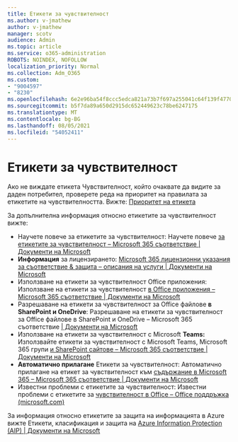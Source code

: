 ```yaml
---
title: Етикети за чувствителност
ms.author: v-jmathew
author: v-jmathew
manager: scotv
audience: Admin
ms.topic: article
ms.service: o365-administration
ROBOTS: NOINDEX, NOFOLLOW
localization_priority: Normal
ms.collection: Adm_O365
ms.custom:
- "9004597"
- "8230"
ms.openlocfilehash: 6e2e96ba54f8ccc5edca821a73b7f697a255041c64f139f47702f637dd6dbb2a
ms.sourcegitcommit: b5f7da89a650d2915dc652449623c78be6247175
ms.translationtype: MT
ms.contentlocale: bg-BG
ms.lasthandoff: 08/05/2021
ms.locfileid: "54052411"
---
```

# <a name="sensitivity-labels"></a>Етикети за чувствителност

Ако не виждате етикета Чувствителност, който очаквате да видите за даден потребител, проверете реда на приоритет на правилата за етикетите на чувствителността. Вижте: [Приоритет на етикета](https://docs.microsoft.com/microsoft-365/compliance/sensitivity-labels)

За допълнителна информация относно етикетите за чувствителност вижте:

- Научете повече за етикетите за чувствителност: Научете повече [за етикетите за чувствителност – Microsoft 365 съответствие | Документи на Microsoft](https://docs.microsoft.com/microsoft-365/compliance/sensitivity-labels)
- **Информация** за лицензирането: [Microsoft 365 лицензионни указания за съответствие & защита – описания на услуги | Документи на Microsoft](https://docs.microsoft.com/office365/servicedescriptions/microsoft-365-service-descriptions/microsoft-365-tenantlevel-services-licensing-guidance/microsoft-365-security-compliance-licensing-guidance#information-protection)
- Използване на етикети за чувствителност Office приложения: Използване на етикети за чувствителност [в Office приложения – Microsoft 365 съответствие | Документи на Microsoft](https://docs.microsoft.com/microsoft-365/compliance/sensitivity-labels-office-apps)
- Разрешаване на етикети за чувствителност за Office файлове **в SharePoint и OneDrive**: Разрешаване на етикети за чувствителност за Office файлове в SharePoint и OneDrive – Microsoft 365 съответствие [| Документи на Microsoft](https://docs.microsoft.com/microsoft-365/compliance/sensitivity-labels-sharepoint-onedrive-files)
- Използване на етикети за чувствителност с Microsoft **Teams:** Използвайте етикети за чувствителност с Microsoft Teams, Microsoft 365 групи [и SharePoint сайтове – Microsoft 365 съответствие | Документи на Microsoft](https://docs.microsoft.com/microsoft-365/compliance/sensitivity-labels-teams-groups-sites)
- **Автоматично прилагане** Етикети за чувствителност: Автоматично прилагане на етикет за чувствителност към [съдържание в Microsoft 365 – Microsoft 365 съответствие | Документи на Microsoft](https://docs.microsoft.com/microsoft-365/compliance/apply-sensitivity-label-automatically)
- Известни проблеми с етикетите за чувствителност: Известни проблеми с етикетите за [чувствителност в Office – Office поддръжка (microsoft.com)](https://support.microsoft.com/office/known-issues-with-sensitivity-labels-in-office-b169d687-2bbd-4e21-a440-7da1b2743edc)

За информация относно етикетите за защита на информацията в Azure вижте Етикети, класификация и защита на [Azure Information Protection (AIP) | Документи на Microsoft](https://docs.microsoft.com/azure/information-protection/aip-classification-and-protection)
